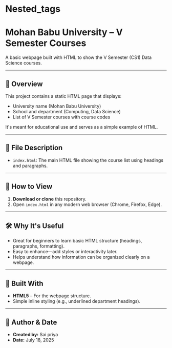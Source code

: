 # Nested_tags
# Mohan Babu University – V Semester Courses

A basic webpage built with HTML to show the V Semester (CS1) Data Science courses.

---

## 🧭 Overview

This project contains a static HTML page that displays:

- University name (Mohan Babu University)
- School and department (Computing, Data Science)
- List of V Semester courses with course codes

It's meant for educational use and serves as a simple example of HTML.

---

## 📂 File Description

- `index.html`: The main HTML file showing the course list using headings and paragraphs.

---

## 🚀 How to View

1. **Download or clone** this repository.
2. Open `index.html` in any modern web browser (Chrome, Firefox, Edge).

---

## 🛠️ Why It's Useful

- Great for beginners to learn basic HTML structure (headings, paragraphs, formatting).
- Easy to enhance—add styles or interactivity later.
- Helps understand how information can be organized clearly on a webpage.

---


## 🔧 Built With

- **HTML5** – For the webpage structure.
- Simple inline styling (e.g., underlined department headings).

---

## 📅 Author & Date

- **Created by:** Sai priya  
- **Date:** July 18, 2025

